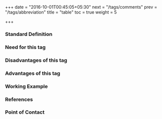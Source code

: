 +++
date = "2016-10-01T00:45:05+05:30"
next = "/tags/comments"
prev = "/tags/abbreviation"
title = "table"
toc = true
weight = 5

+++

<h3>Standard Definition</h3>

<h3>Need for this tag</h3>

<h3>Disadvantages of this tag</h3>

<h3>Advantages of this tag</h3>

<h3>Working Example</h3>

<h3>References</h3>

<h3>Point of Contact</h3>
